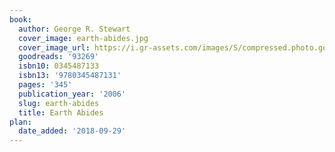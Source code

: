 ```yaml
---
book:
  author: George R. Stewart
  cover_image: earth-abides.jpg
  cover_image_url: https://i.gr-assets.com/images/S/compressed.photo.goodreads.com/books/1320505234l/93269._SX98_.jpg
  goodreads: '93269'
  isbn10: 0345487133
  isbn13: '9780345487131'
  pages: '345'
  publication_year: '2006'
  slug: earth-abides
  title: Earth Abides
plan:
  date_added: '2018-09-29'
---
```

